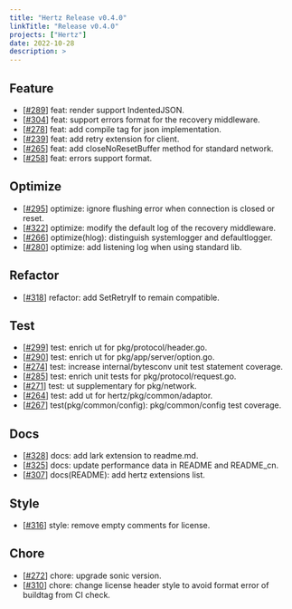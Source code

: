 ```yaml
---
title: "Hertz Release v0.4.0"
linkTitle: "Release v0.4.0"
projects: ["Hertz"]
date: 2022-10-28
description: >
---
```


## Feature

- [[#289](https://github.com/cloudwego/hertz/pull/289)] feat: render support IndentedJSON.
- [[#304](https://github.com/cloudwego/hertz/pull/304)] feat: support errors format for the recovery middleware.
- [[#278](https://github.com/cloudwego/hertz/pull/278)] feat: add compile tag for json implementation.
- [[#239](https://github.com/cloudwego/hertz/pull/239)] feat: add retry extension for client.
- [[#265](https://github.com/cloudwego/hertz/pull/265)] feat: add closeNoResetBuffer method for standard network.
- [[#258](https://github.com/cloudwego/hertz/pull/258)] feat: errors support format.

## Optimize

- [[#295](https://github.com/cloudwego/hertz/pull/295)] optimize: ignore flushing error when connection is closed or reset.
- [[#322](https://github.com/cloudwego/hertz/pull/322)] optimize: modify the default log of the recovery middleware.
- [[#266](https://github.com/cloudwego/hertz/pull/266)] optimize(hlog): distinguish systemlogger and defaultlogger.
- [[#280](https://github.com/cloudwego/hertz/pull/280)] optimize: add listening log when using standard lib.

## Refactor

- [[#318](https://github.com/cloudwego/hertz/pull/318)] refactor: add SetRetryIf to remain compatible.

## Test

- [[#299](https://github.com/cloudwego/hertz/pull/299)] test: enrich ut for pkg/protocol/header.go.
- [[#290](https://github.com/cloudwego/hertz/pull/290)] test: enrich ut for pkg/app/server/option.go.
- [[#274](https://github.com/cloudwego/hertz/pull/274)] test: increase internal/bytesconv unit test statement coverage.
- [[#285](https://github.com/cloudwego/hertz/pull/285)] test: enrich unit tests for pkg/protocol/request.go.
- [[#271](https://github.com/cloudwego/hertz/pull/271)] test: ut supplementary for pkg/network.
- [[#264](https://github.com/cloudwego/hertz/pull/264)] test: add ut for hertz/pkg/common/adaptor.
- [[#267](https://github.com/cloudwego/hertz/pull/267)] test(pkg/common/config): pkg/common/config test coverage.

## Docs

- [[#328](https://github.com/cloudwego/hertz/pull/328)] docs: add lark extension to readme.md.
- [[#325](https://github.com/cloudwego/hertz/pull/325)] docs: update performance data in README and README_cn.
- [[#307](https://github.com/cloudwego/hertz/pull/307)] docs(README): add hertz extensions list.

## Style

- [[#316](https://github.com/cloudwego/hertz/pull/316)] style: remove empty comments for license.

## Chore

- [[#272](https://github.com/cloudwego/hertz/pull/272)] chore: upgrade sonic version.
- [[#310](https://github.com/cloudwego/hertz/pull/310)] chore: change license header style to avoid format error of buildtag from CI check.
